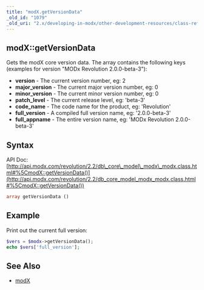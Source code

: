 ```yaml
---
title: "modX.getVersionData"
_old_id: "1079"
_old_uri: "2.x/developing-in-modx/other-development-resources/class-reference/modx/modx.getversiondata"
---
```


## modX::getVersionData

Gets the modX core version data. The array contains the following keys (examples for version "MODx Revolution 2.0.0-beta-3"):

- **version** - The current version number, eg: 2
- **major\_version** - The current major version number, eg: 0
- **minor\_version** - The current minor version number, eg: 0
- **patch\_level** - The current release level, eg: 'beta-3'
- **code\_name** - The code name for the product, eg: 'Revolution'
- **full\_version** - A compiled full version name, eg: '2.0.0-beta-3'
- **full\_appname** - The entire version name, eg: 'MODx Revolution 2.0.0-beta-3'

## Syntax

API Doc: [http://api.modx.com/revolution/2.2/db\_core\_model\_modx\_modx.class.html#%5CmodX::getVersionData()](http://api.modx.com/revolution/2.2/db_core_model_modx_modx.class.html#%5CmodX::getVersionData())

``` php 
array getVersionData ()
```

## Example

Print out the current full version:

``` php 
$vers = $modx->getVersionData();
echo $vers['full_version'];
```

## See Also

- [modX](extending-modx/core-model/modx "modX")